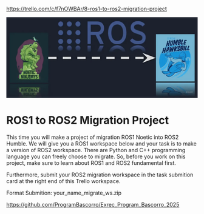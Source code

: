 https://trello.com/c/f7nOWBAr/8-ros1-to-ros2-migration-project

![alt text](image.png)

# ROS1 to ROS2 Migration Project

This time you will make a project of migration ROS1 Noetic into ROS2 Humble. We will give you a ROS1 workspace below and your task is to make a version of ROS2 workspace. There are Python and C++ programming language you can freely choose to migrate. So, before you work on this project, make sure to learn about ROS1 and ROS2 fundamental first.

Furthermore, submit your ROS2 migration workspace in the task submition card at the right end of this Trello workspace.

Format Submition: your_name_migrate_ws.zip

https://github.com/ProgramBascorro/Exrec_Program_Bascorro_2025
